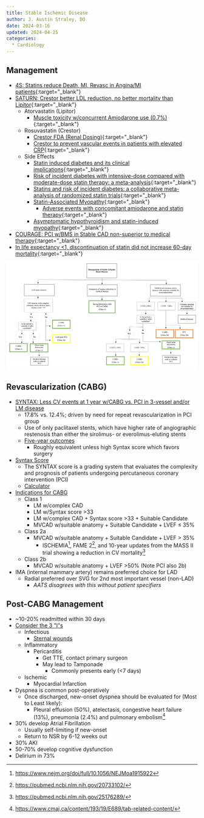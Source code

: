 ```yaml
---
title: Stable Ischemic Disease
author: J. Austin Straley, DO
date: 2024-03-16
updated: 2024-04-25
categories:
  * Cardiology
---
```


## Management

* [4S: Statins reduce Death, MI, Revasc in Angina/MI patients](https://pubmed.ncbi.nlm.nih.gov/7968073/){:target="_blank"}
* [SATURN: Crestor better LDL reduction, no better mortality than Lipitor](https://pubmed.ncbi.nlm.nih.gov/22085316/){:target="_blank"}
  * Atorvastatin (Lipitor)
    * [Muscle toxicity w/concurrent Amiodarone use (0.7%)](https://pubmed.ncbi.nlm.nih.gov/15860984/){:target="_blank"}
  * Rosuvastatin (Crestor)
    * [Crestor FDA (Renal Dosing)](https://www.accessdata.fda.gov/drugsatfda_docs/label/2020/021366s040s041lbl.pdf){:target="_blank"}
    * [Crestor to prevent vascular events in patients with elevated CRP](https://pubmed.ncbi.nlm.nih.gov/18997196/){:target="_blank"}
  * Side Effects
    * [Statin induced diabetes and its clinical implications](https://pubmed.ncbi.nlm.nih.gov/25210397/){:target="_blank"}
    * [Risk of incident diabetes with intensive-dose compared with moderate-dose statin therapy: a meta-analysis](https://pubmed.ncbi.nlm.nih.gov/21693744/){:target="_blank"}
    * [Statins and risk of incident diabetes: a collaborative meta-analysis of randomized statin trials](https://pubmed.ncbi.nlm.nih.gov/20167359/){:target="_blank"}
    * [Statin-Associated Myopathy](https://pubmed.ncbi.nlm.nih.gov/12672737/){:target="_blank"}
      * [Adverse events with concomitant amiodarone and statin therapy](https://pubmed.ncbi.nlm.nih.gov/15860984/){:target="_blank"}
    * [Asymptomatic hypothyroidism and statin-induced myopathy](https://pubmed.ncbi.nlm.nih.gov/17872677/){:target="_blank"}
* [COURAGE: PCI w/BMS in Stable CAD non-superior to medical therapy](https://pubmed.ncbi.nlm.nih.gov/17387127/){:target="_blank"}
* [In life expectancy <1, discontinuation of statin did not increase 60-day mortality](https://pubmed.ncbi.nlm.nih.gov/20818875/){:target="_blank"}

![Courtesy of Riordan M, Schuetze K.](/assets/images/im-guide/cards/stable-ischemic-disease/Vascular-EA-Schuetze-Riordan-Fig1.webp)

## Revascularization (CABG)

* [SYNTAX: Less CV events at 1 year w/CABG vs. PCI in 3-vessel and/or LM disease][3]
  * 17.8% vs. 12.4%; driven by need for repeat revascularization in PCI group
  * Use of only paclitaxel stents, which have higher rate of angiographic restenosis than either the sirolimus- or everolimus-eluting stents
  * [Five-year outcomes][4]
    * Roughly equivalent unless high Syntax score which favors surgery
* [Syntax Score][5]
  * The SYNTAX score is a grading system that evaluates the complexity and prognosis of patients undergoing percutaneous coronary intervention (PCI)
  * [Calculator][6]
* [Indications for CABG][1]
  * Class 1
    * LM w/complex CAD
    * LM w/Syntax score >33
    * LM w/complex CAD + Syntax score >33 + Suitable Candidate
    * MVCAD w/suitable anatomy + Suitable Candidate + LVEF $\leq$ 35%
  * Class 2a
    * MVCAD w/suitable anatomy + Suitable Candidate + LVEF $\gt$ 35%
      * ISCHEMIA[^1], FAME 2[^2], and 10-year updates from the MASS II trial showing a reduction in CV mortality[^3]
  * Class 2b
    * MVCAD w/suitable anatomy + LVEF >50% (Note PCI also 2b)
* IMA (internal mammary artery) remains preferred choice for LAD
  * Radial preferred over SVG for 2nd most important vessel (non-LAD)
    * *AATS disagrees with this without patient specifiers*

## Post-CABG Management

* ~10-20% readmitted within 30 days
* [Consider the 3 "I"s][2]
  * Infectious
    * [Sternal wounds][7]
  * Inflammatory
    * Pericarditis
      * Get TTE, contact primary surgeon
      * May lead to Tamponade
        * Commonly presents early (<7 days)
  * Ischemic
    * Myocardial Infarction
* Dyspnea is common post-operatively
  * Once discharged, new-onset dyspnea should be evaluated for (Most to Least likely):
    * Pleural effusion (50%), atelectasis, congestive heart failure (13%), pneumonia (2.4%) and pulmonary embolism[^4]
* 30% develop Atrial Fibrillation
  * Usually self-limiting if new-onset
  * Return to NSR by 6-12 weeks out
* 30% AKI
* 50-70% develop cognitive dysfunction
* Delirium in 73%

[^1]: https://www.nejm.org/doi/full/10.1056/NEJMoa1915922
[^2]: https://pubmed.ncbi.nlm.nih.gov/20733102/
[^3]: https://pubmed.ncbi.nlm.nih.gov/25176289/
[^4]: https://www.cmaj.ca/content/193/19/E689/tab-related-content/

[1]: https://www.acc.org/Latest-in-Cardiology/Articles/2022/10/31/13/02/Key-Takeaways-From-the-2021-Coronary-Revascularization-Guidelines{:target="_blank"}
[2]: https://www.ncbi.nlm.nih.gov/pmc/articles/PMC8157999/{:target="_blank"}
[3]: https://www.wikijournalclub.org/wiki/SYNTAX{:target="_blank"}
[4]: https://pubmed.ncbi.nlm.nih.gov/24700706/{:target="_blank"}
[5]: https://www.ncbi.nlm.nih.gov/pmc/articles/PMC4348991/{:target="_blank"}
[6]: https://syntaxscore.org/calculator/start.htm/{:target="_blank"}
[7]: https://www.cmaj.ca/content/cmaj/suppl/2021/05/04/193.19.E689.DC1/191108-view-2-at.pdf{:target="_blank"}
